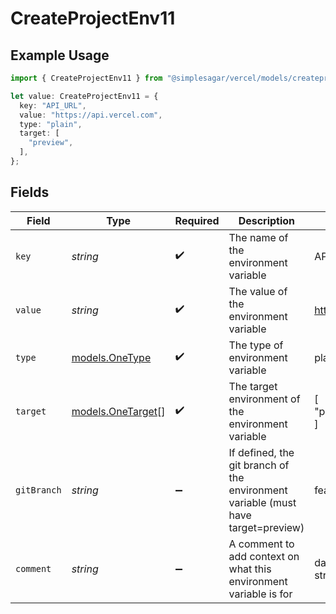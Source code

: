 # CreateProjectEnv11

## Example Usage

```typescript
import { CreateProjectEnv11 } from "@simplesagar/vercel/models/createprojectenvop.js";

let value: CreateProjectEnv11 = {
  key: "API_URL",
  value: "https://api.vercel.com",
  type: "plain",
  target: [
    "preview",
  ],
};
```

## Fields

| Field                                                                             | Type                                                                              | Required                                                                          | Description                                                                       | Example                                                                           |
| --------------------------------------------------------------------------------- | --------------------------------------------------------------------------------- | --------------------------------------------------------------------------------- | --------------------------------------------------------------------------------- | --------------------------------------------------------------------------------- |
| `key`                                                                             | *string*                                                                          | :heavy_check_mark:                                                                | The name of the environment variable                                              | API_URL                                                                           |
| `value`                                                                           | *string*                                                                          | :heavy_check_mark:                                                                | The value of the environment variable                                             | https://api.vercel.com                                                            |
| `type`                                                                            | [models.OneType](../models/onetype.md)                                            | :heavy_check_mark:                                                                | The type of environment variable                                                  | plain                                                                             |
| `target`                                                                          | [models.OneTarget](../models/onetarget.md)[]                                      | :heavy_check_mark:                                                                | The target environment of the environment variable                                | [<br/>"preview"<br/>]                                                             |
| `gitBranch`                                                                       | *string*                                                                          | :heavy_minus_sign:                                                                | If defined, the git branch of the environment variable (must have target=preview) | feature-1                                                                         |
| `comment`                                                                         | *string*                                                                          | :heavy_minus_sign:                                                                | A comment to add context on what this environment variable is for                 | database connection string for production                                         |